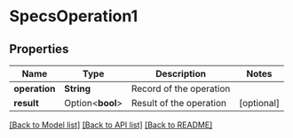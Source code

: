 # SpecsOperation1

## Properties

Name | Type | Description | Notes
------------ | ------------- | ------------- | -------------
**operation** | **String** | Record of the operation | 
**result** | Option<**bool**> | Result of the operation | [optional]

[[Back to Model list]](../README.md#documentation-for-models) [[Back to API list]](../README.md#documentation-for-api-endpoints) [[Back to README]](../README.md)


